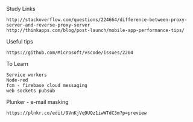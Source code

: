 
Study Links
```
http://stackoverflow.com/questions/224664/difference-between-proxy-server-and-reverse-proxy-server
http://thinkapps.com/blog/post-launch/mobile-app-performance-tips/
```
Useful tips
```
https://github.com/Microsoft/vscode/issues/2204
```

To Learn
```
Service workers
Node-red
fcm - firebase cloud messaging
web sockets pubsub
```

Plunker - e-mail masking
```
https://plnkr.co/edit/9VnKjVq9UQz1iwWTdC3m?p=preview
```
